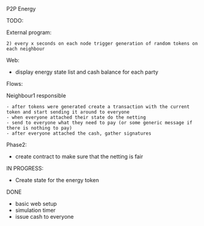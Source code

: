 P2P Energy

TODO:

External program:

    2) every x seconds on each node trigger generation of random tokens on each neighbour 
 
Web: 
 - display energy state list and cash balance for each party

Flows:  

Neighbour1 responsible 

	- after tokens were generated create a transaction with the current token and start sending it around to everyone 
	- when everyone attached their state do the netting
	- send to everyone what they need to pay (or some generic message if there is nothing to pay)
	- after everyone attached the cash, gather signatures


Phase2:

- create contract to make sure that the netting is fair

IN PROGRESS:

- Create state for the energy token

DONE
- basic web setup 
- simulation timer
- issue cash to everyone
